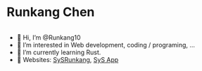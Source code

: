 # Runkang Chen
![]()
- 👋 Hi, I’m @Runkang10
- 👀 I’m interested in Web development, coding / programing, ...
- 🌱 I’m currently learning Rust.
- 📌 Websites: [SySRunkang](https://sysrunkang.sysapp.org/), [SyS App](https://www.sysapp.org/)
